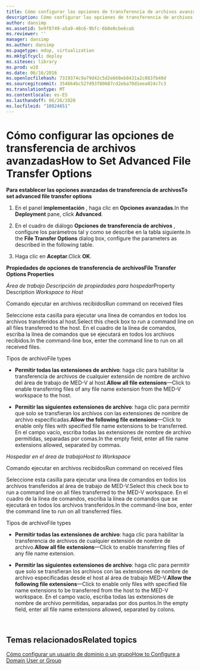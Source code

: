 ```yaml
---
title: Cómo configurar las opciones de transferencia de archivos avanzadas
description: Cómo configurar las opciones de transferencia de archivos avanzadas
author: dansimp
ms.assetid: 5e9f8749-a5a9-48c6-9bfc-6b8e0cbe6cab
ms.reviewer: ''
manager: dansimp
ms.author: dansimp
ms.pagetype: mdop, virtualization
ms.mktglfcycl: deploy
ms.sitesec: library
ms.prod: w10
ms.date: 06/16/2016
ms.openlocfilehash: 7319374c9a79d42c5d2e668eb8431a2c083fb40d
ms.sourcegitcommit: 354664bc527d93f80687cd2eba70d1eea024c7c3
ms.translationtype: MT
ms.contentlocale: es-ES
ms.lasthandoff: 06/26/2020
ms.locfileid: "10824651"
---
```

# <span data-ttu-id="7fd7e-103">Cómo configurar las opciones de transferencia de archivos avanzadas</span><span class="sxs-lookup"><span data-stu-id="7fd7e-103">How to Set Advanced File Transfer Options</span></span>


**<span data-ttu-id="7fd7e-104">Para establecer las opciones avanzadas de transferencia de archivos</span><span class="sxs-lookup"><span data-stu-id="7fd7e-104">To set advanced file transfer options</span></span>**

1.  <span data-ttu-id="7fd7e-105">En el panel **implementación** , haga clic en **Opciones avanzadas**.</span><span class="sxs-lookup"><span data-stu-id="7fd7e-105">In the **Deployment** pane, click **Advanced**.</span></span>

2.  <span data-ttu-id="7fd7e-106">En el cuadro de diálogo **Opciones de transferencia de archivos** , configure los parámetros tal y como se describe en la tabla siguiente.</span><span class="sxs-lookup"><span data-stu-id="7fd7e-106">In the **File Transfer Options** dialog box, configure the parameters as described in the following table.</span></span>

3.  <span data-ttu-id="7fd7e-107">Haga clic en **Aceptar**.</span><span class="sxs-lookup"><span data-stu-id="7fd7e-107">Click **OK**.</span></span>

**<span data-ttu-id="7fd7e-108">Propiedades de opciones de transferencia de archivos</span><span class="sxs-lookup"><span data-stu-id="7fd7e-108">File Transfer Options Properties</span></span>**

<span data-ttu-id="7fd7e-109">*Área de trabajo Descripción de propiedades para hospedar*</span><span class="sxs-lookup"><span data-stu-id="7fd7e-109">Property Description *Workspace to Host*</span></span>

<span data-ttu-id="7fd7e-110">Comando ejecutar en archivos recibidos</span><span class="sxs-lookup"><span data-stu-id="7fd7e-110">Run command on received files</span></span>

<span data-ttu-id="7fd7e-111">Seleccione esta casilla para ejecutar una línea de comandos en todos los archivos transferidos al host.</span><span class="sxs-lookup"><span data-stu-id="7fd7e-111">Select this check box to run a command line on all files transferred to the host.</span></span> <span data-ttu-id="7fd7e-112">En el cuadro de la línea de comandos, escriba la línea de comandos que se ejecutará en todos los archivos recibidos.</span><span class="sxs-lookup"><span data-stu-id="7fd7e-112">In the command-line box, enter the command line to run on all received files.</span></span>

<span data-ttu-id="7fd7e-113">Tipos de archivo</span><span class="sxs-lookup"><span data-stu-id="7fd7e-113">File types</span></span>

-   <span data-ttu-id="7fd7e-114">**Permitir todas las extensiones de archivo**: haga clic para habilitar la transferencia de archivos de cualquier extensión de nombre de archivo del área de trabajo de MED-V al host.</span><span class="sxs-lookup"><span data-stu-id="7fd7e-114">**Allow all file extensions**—Click to enable transferring files of any file name extension from the MED-V workspace to the host.</span></span>

-   <span data-ttu-id="7fd7e-115">**Permitir las siguientes extensiones de archivo**: haga clic para permitir que solo se transfieran los archivos con las extensiones de nombre de archivo especificadas.</span><span class="sxs-lookup"><span data-stu-id="7fd7e-115">**Allow the following file extensions**—Click to enable only files with specified file name extensions to be transferred.</span></span> <span data-ttu-id="7fd7e-116">En el campo vacío, escriba todas las extensiones de nombre de archivo permitidas, separadas por comas.</span><span class="sxs-lookup"><span data-stu-id="7fd7e-116">In the empty field, enter all file name extensions allowed, separated by commas.</span></span>

*<span data-ttu-id="7fd7e-117">Hospedar en el área de trabajo</span><span class="sxs-lookup"><span data-stu-id="7fd7e-117">Host to Workspace</span></span>*

<span data-ttu-id="7fd7e-118">Comando ejecutar en archivos recibidos</span><span class="sxs-lookup"><span data-stu-id="7fd7e-118">Run command on received files</span></span>

<span data-ttu-id="7fd7e-119">Seleccione esta casilla para ejecutar una línea de comandos en todos los archivos transferidos al área de trabajo de MED-V.</span><span class="sxs-lookup"><span data-stu-id="7fd7e-119">Select this check box to run a command line on all files transferred to the MED-V workspace.</span></span> <span data-ttu-id="7fd7e-120">En el cuadro de la línea de comandos, escriba la línea de comandos que se ejecutará en todos los archivos transferidos.</span><span class="sxs-lookup"><span data-stu-id="7fd7e-120">In the command-line box, enter the command line to run on all transferred files.</span></span>

<span data-ttu-id="7fd7e-121">Tipos de archivo</span><span class="sxs-lookup"><span data-stu-id="7fd7e-121">File types</span></span>

-   <span data-ttu-id="7fd7e-122">**Permitir todas las extensiones de archivo**: haga clic para habilitar la transferencia de archivos de cualquier extensión de nombre de archivo.</span><span class="sxs-lookup"><span data-stu-id="7fd7e-122">**Allow all file extensions**—Click to enable transferring files of any file name extension.</span></span>

-   <span data-ttu-id="7fd7e-123">**Permitir las siguientes extensiones de archivo**: haga clic para permitir que solo se transfieran los archivos con las extensiones de nombre de archivo especificadas desde el host al área de trabajo MED-V.</span><span class="sxs-lookup"><span data-stu-id="7fd7e-123">**Allow the following file extensions**—Click to enable only files with specified file name extensions to be transferred from the host to the MED-V workspace.</span></span> <span data-ttu-id="7fd7e-124">En el campo vacío, escriba todas las extensiones de nombre de archivo permitidas, separadas por dos puntos.</span><span class="sxs-lookup"><span data-stu-id="7fd7e-124">In the empty field, enter all file name extensions allowed, separated by colons.</span></span>

 

## <span data-ttu-id="7fd7e-125">Temas relacionados</span><span class="sxs-lookup"><span data-stu-id="7fd7e-125">Related topics</span></span>


[<span data-ttu-id="7fd7e-126">Cómo configurar un usuario de dominio o un grupo</span><span class="sxs-lookup"><span data-stu-id="7fd7e-126">How to Configure a Domain User or Group</span></span>](how-to-configure-a-domain-user-or-groupmedvv2.md)

 

 





